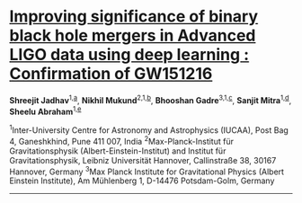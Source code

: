 # [Improving significance of binary black hole mergers in Advanced LIGO data using deep learning : Confirmation of GW151216](https://arxiv.org/abs/2010.08584)
**Shreejit Jadhav**<sup>1,[a](https://orcid.org/0000-0003-0554-0084)</sup>, **Nikhil Mukund**<sup>2,1,[b](https://orcid.org/0000-0002-8666-9156)</sup>, **Bhooshan Gadre**<sup>3,1,[c](https://orcid.org/0000-0002-1534-9761)</sup>, **Sanjit Mitra**<sup>1,[d](https://orcid.org/0000-0002-0800-4626)</sup>, **Sheelu Abraham**<sup>1,[e](https://orcid.org/0000-0001-9524-2739)</sup>


<sup>1</sup>Inter-University Centre for Astronomy and Astrophysics (IUCAA), Post Bag 4, Ganeshkhind, Pune 411 007, India
<sup>2</sup>Max-Planck-Institut f&uuml;r Gravitationsphysik (Albert-Einstein-Institut) and Institut f&uuml;r Gravitationsphysik, Leibniz Universit&auml;t Hannover, Callinstraße 38, 30167 Hannover, Germany
<sup>3</sup>Max Planck Institute for Gravitational Physics (Albert Einstein Institute), Am M&uuml;hlenberg 1, D-14476 Potsdam-Golm, Germany

---

